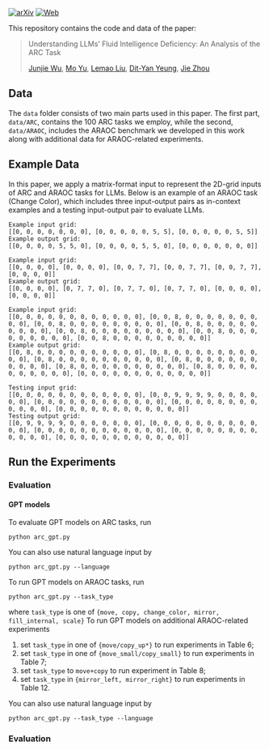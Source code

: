 [![arXiv](https://img.shields.io/badge/arXiv-2502.07190-b31b1b.svg?style=plastic)](https://arxiv.org/abs/2502.07190) [![Web](https://img.shields.io/badge/Web-ARAOC-blue.svg?style=plastic)](https://wujunjie1998.github.io/araoc-benchmark.github.io/)

This repository contains the code and data of the paper:

> Understanding LLMs’ Fluid Intelligence Deficiency: An Analysis of the ARC Task
> 
> [Junjie Wu](https://wujunjie1998.github.io/), [Mo Yu](https://sites.google.com/site/moyunlp/), [Lemao Liu](https://lemaoliu.github.io/), [Dit-Yan Yeung](https://sites.google.com/view/dyyeung), [Jie Zhou](https://openreview.net/profile?id=~Jie_Zhou8)



## Data

The `data` folder consists of two main parts used in this paper. The first part, `data/ARC`, contains the 100 ARC tasks we employ, while the second, `data/ARAOC`, includes the ARAOC benchmark we developed in this work along with additional data for ARAOC-related experiments.

## Example Data

In this paper, we apply a matrix-format input to represent the 2D-grid inputs of ARC and ARAOC tasks for LLMs. Below is an example of an ARAOC task (Change Color), which includes three input-output pairs as in-context examples and a testing input-output pair to evaluate LLMs.


```
Example input grid:
[[0, 0, 0, 0, 0, 0, 0], [0, 0, 0, 0, 0, 5, 5], [0, 0, 0, 0, 0, 5, 5]]
Example output grid:
[[0, 0, 0, 0, 5, 5, 0], [0, 0, 0, 0, 5, 5, 0], [0, 0, 0, 0, 0, 0, 0]]

Example input grid:
[[0, 0, 0, 0], [0, 0, 0, 0], [0, 0, 7, 7], [0, 0, 7, 7], [0, 0, 7, 7], [0, 0, 0, 0]]
Example output grid:
[[0, 0, 0, 0], [0, 7, 7, 0], [0, 7, 7, 0], [0, 7, 7, 0], [0, 0, 0, 0], [0, 0, 0, 0]]

Example input grid:
[[0, 0, 0, 0, 0, 0, 0, 0, 0, 0, 0, 0], [0, 0, 8, 0, 0, 0, 0, 0, 0, 0, 0, 0], [0, 0, 8, 0, 0, 0, 0, 0, 0, 0, 0, 0], [0, 0, 8, 0, 0, 0, 0, 0, 0, 0, 0, 0], [0, 0, 8, 0, 0, 0, 0, 0, 0, 0, 0, 0], [0, 0, 8, 0, 0, 0, 0, 0, 0, 0, 0, 0], [0, 0, 8, 0, 0, 0, 0, 0, 0, 0, 0, 0]]
Example output grid:
[[0, 8, 0, 0, 0, 0, 0, 0, 0, 0, 0, 0], [0, 8, 0, 0, 0, 0, 0, 0, 0, 0, 0, 0], [0, 8, 0, 0, 0, 0, 0, 0, 0, 0, 0, 0], [0, 8, 0, 0, 0, 0, 0, 0, 0, 0, 0, 0], [0, 8, 0, 0, 0, 0, 0, 0, 0, 0, 0, 0], [0, 8, 0, 0, 0, 0, 0, 0, 0, 0, 0, 0], [0, 0, 0, 0, 0, 0, 0, 0, 0, 0, 0, 0]]

Testing input grid:
[[0, 0, 0, 0, 0, 0, 0, 0, 0, 0, 0, 0], [0, 0, 9, 9, 9, 9, 0, 0, 0, 0, 0, 0], [0, 0, 0, 0, 0, 0, 0, 0, 0, 0, 0, 0], [0, 0, 0, 0, 0, 0, 0, 0, 0, 0, 0, 0], [0, 0, 0, 0, 0, 0, 0, 0, 0, 0, 0, 0]]
Testing output grid:
[[0, 9, 9, 9, 9, 0, 0, 0, 0, 0, 0, 0], [0, 0, 0, 0, 0, 0, 0, 0, 0, 0, 0, 0], [0, 0, 0, 0, 0, 0, 0, 0, 0, 0, 0, 0], [0, 0, 0, 0, 0, 0, 0, 0, 0, 0, 0, 0], [0, 0, 0, 0, 0, 0, 0, 0, 0, 0, 0, 0]]
```



## Run the Experiments

### Evaluation

#### GPT models
To evaluate GPT models on ARC tasks, run
```
python arc_gpt.py
```
You can also use natural language input by
```
python arc_gpt.py --language
```

To run GPT models on ARAOC tasks, run 
```
python arc_gpt.py --task_type
```
where `task_type` is one of `{move, copy, change_color, mirror, fill_internal, scale}`
To run GPT models on additional ARAOC-related experiments 
1. set `task_type` in one of `{move/copy_up*}` to run experiments in Table 6; 
2. set `task_type` in one of `{move_small/copy_small}` to run experiments in Table 7;
3. set `task_type` to `move+copy` to run experiment in Table 8;
4. set `task_type` in `{mirror_left, mirror_right}` to run experiments in Table 12.

You can also use natural language input by
```
python arc_gpt.py --task_type --language
```

### Evaluation

